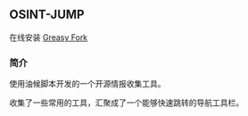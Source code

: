 ## OSINT-JUMP

在线安装 [Greasy Fork](https://greasyfork.org/zh-CN/scripts/387060-osint-jump)

### 简介

使用油候脚本开发的一个开源情报收集工具。

收集了一些常用的工具，汇聚成了一个能够快速跳转的导航工具栏。

